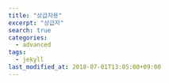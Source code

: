 ```yaml
---
title: "상급자용"
excerpt: "상급자"
search: true
categories:
  - advanced
tags:
  - jekyll
last_modified_at: 2018-07-01T13:05:00+09:00
---
```

